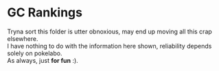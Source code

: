 # GC Rankings
Tryna sort this folder is utter obnoxious, may end up moving all this crap elsewhere.  
I have nothing to do with the information here shown, reliability depends solely on pokelabo.  
As always, just **for fun** :).